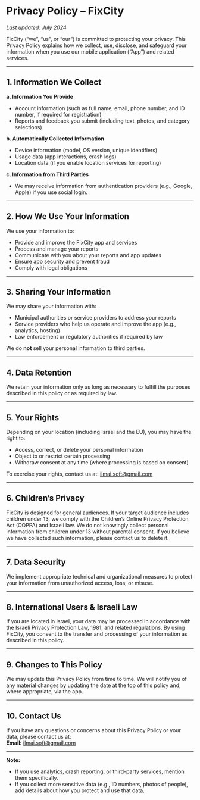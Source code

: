 # Privacy Policy – FixCity

_Last updated: July 2024_

FixCity (“we”, “us”, or “our”) is committed to protecting your privacy. This Privacy Policy explains how we collect, use, disclose, and safeguard your information when you use our mobile application (“App”) and related services.

---

## 1. Information We Collect

**a. Information You Provide**
- Account information (such as full name, email, phone number, and ID number, if required for registration)
- Reports and feedback you submit (including text, photos, and category selections)

**b. Automatically Collected Information**
- Device information (model, OS version, unique identifiers)
- Usage data (app interactions, crash logs)
- Location data (if you enable location services for reporting)

**c. Information from Third Parties**
- We may receive information from authentication providers (e.g., Google, Apple) if you use social login.

---

## 2. How We Use Your Information

We use your information to:
- Provide and improve the FixCity app and services
- Process and manage your reports
- Communicate with you about your reports and app updates
- Ensure app security and prevent fraud
- Comply with legal obligations

---

## 3. Sharing Your Information

We may share your information with:
- Municipal authorities or service providers to address your reports
- Service providers who help us operate and improve the app (e.g., analytics, hosting)
- Law enforcement or regulatory authorities if required by law

We do **not** sell your personal information to third parties.

---

## 4. Data Retention

We retain your information only as long as necessary to fulfill the purposes described in this policy or as required by law.

---

## 5. Your Rights

Depending on your location (including Israel and the EU), you may have the right to:
- Access, correct, or delete your personal information
- Object to or restrict certain processing
- Withdraw consent at any time (where processing is based on consent)

To exercise your rights, contact us at: ilmai.soft@gmail.com

---

## 6. Children’s Privacy

FixCity is designed for general audiences. If your target audience includes children under 13, we comply with the Children’s Online Privacy Protection Act (COPPA) and Israeli law. We do not knowingly collect personal information from children under 13 without parental consent. If you believe we have collected such information, please contact us to delete it.

---

## 7. Data Security

We implement appropriate technical and organizational measures to protect your information from unauthorized access, loss, or misuse.

---

## 8. International Users & Israeli Law

If you are located in Israel, your data may be processed in accordance with the Israeli Privacy Protection Law, 1981, and related regulations. By using FixCity, you consent to the transfer and processing of your information as described in this policy.

---

## 9. Changes to This Policy

We may update this Privacy Policy from time to time. We will notify you of any material changes by updating the date at the top of this policy and, where appropriate, via the app.

---

## 10. Contact Us

If you have any questions or concerns about this Privacy Policy or your data, please contact us at:  
**Email:** ilmai.soft@gmail.com

---

**Note:**  
- If you use analytics, crash reporting, or third-party services, mention them specifically.
- If you collect more sensitive data (e.g., ID numbers, photos of people), add details about how you protect and use that data. 

